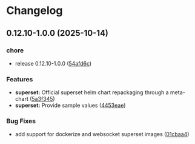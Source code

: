 # Changelog

## 0.12.10-1.0.0 (2025-10-14)


### chore

* release 0.12.10-1.0.0 ([54afd6c](https://github.com/OKDP/okdp-superset/commit/54afd6c19c373bf301efbec3fa05f30904033ed0))


### Features

* **superset:** Official superset helm chart repackaging through a meta-chart ([5a3f345](https://github.com/OKDP/okdp-superset/commit/5a3f34519a53737f98846e20c4235f0ae14f7874))
* **superset:** Provide sample values ([4453eae](https://github.com/OKDP/okdp-superset/commit/4453eae1e3d4804f442fcdeb6a4ada27757024f9))


### Bug Fixes

* add support for dockerize and websocket superset images ([01cbaa4](https://github.com/OKDP/okdp-superset/commit/01cbaa450d40c6ac3e848942ae0c25a84045fa8f))
